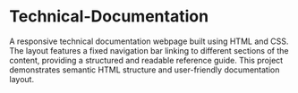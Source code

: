 # Technical-Documentation
A responsive technical documentation webpage built using HTML and CSS. The layout features a fixed navigation bar linking to different sections of the content, providing a structured and readable reference guide. This project demonstrates semantic HTML structure and user-friendly documentation layout.
